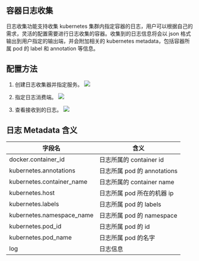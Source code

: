 ## 容器日志收集

日志收集功能支持收集 kubernetes 集群内指定容器的日志，用户可以根据自己的需求，灵活的配置需要进行日志收集的容器。收集到的日志信息将会以 json 格式输出到用户指定的输出端，并会附加相关的 kubernetes metadata，包括容器所属 pod 的 label 和 annotation 等信息。

## 配置方法

1. 创建日志收集器并指定服务。
![][1]

2. 指定日志消费端。
![][2]

3. 查看接收到的日志。
![][3]


## 日志 Metadata 含义
字段名 | 含义
--- | ---
docker.container_id | 日志所属的 container id
kubernetes.annotations | 日志所属 pod 的 annotations
kubernetes.container_name | 日志所属的 container name
kubernetes.host | 日志所属 pod 所在的机器 ip
kubernetes.labels | 日志所属 pod 的 labels
kubernetes.namespace_name | 日志所属 pod 的 namespace
kubernetes.pod_id | 日志所属 pod 的 id
kubernetes.pod_name | 日志所属 pod 的名字
log | 日志信息

[1]:http://imgcache.tce.fsphere.cn/image/mc.qcloudimg.com/static/img/9551fc9f7594eded7e24a3c09486bd43/image.jpeg
[2]:http://imgcache.tce.fsphere.cn/image/mc.qcloudimg.com/static/img/0fe6bed71772b09231771e320a789e9d/image.jpeg
[3]:http://imgcache.tce.fsphere.cn/image/mc.qcloudimg.com/static/img/1424653e838aeb76be107f7cf07eb3bc/containerlog.jpeg

